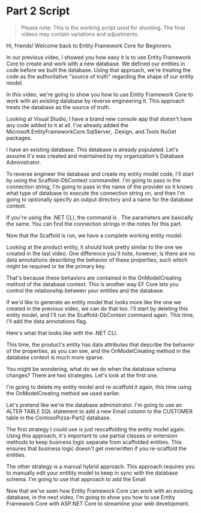 # Part 2 Script

> Please note: This is the working script used for shooting. The final videos may contain variations and adjustments.

Hi, friends! Welcome back to Entity Framework Core for Beginners.

In our previous video, I showed you how easy it is to use Entity Framework Core to create and work with a new database. We defined our entities in code before we built the database. Using that approach, we're treating the code as the authoritative "source of truth" regarding the shape of our entity model.

In this video, we're going to show you how to use Entity Framework Core to work with an existing database by reverse engineering it. This approach treats the database as the source of truth. 

Looking at Visual Studio, I have a brand new console app that doesn't have any code added to it at all. I've already added the Microsoft.EntityFrameworkCore.SqlServer, .Design, and.Tools NuGet packages.

I have an existing database. This database is already populated. Let's assume it's was created and maintained by my organization's Database Administrator.

To reverse engineer the database and create my entity model code, I'll start by using the Scaffold-DbContext commandlet. I'm going to pass in the connection string, I'm going to pass in the name of the provider so it knows what type of database to execute the connection string on, and then I'm going to optionally specify an output directory and a name for the database context.

If you're using the .NET CLI, the command is <command>. The parameters are basically the same. You can find the connection strings in the notes for this part.

Now that the Scaffold is run, we have a complete working entity model.

Looking at the product entity, it should look pretty similar to the one we created in the last video. One difference you'll note, however, is there are no data annotations describing the behavior of these properties, such which might be required or be the primary key.

That's because these behaviors are contained in the OnModelCreating method of the database context. This is another way EF Core lets you control the relationship between your entities and the database.

If we'd like to generate an entity model that looks more like the one we created in the previous video, we can do that too. I'll start by deleting this entity model, and I'll run the Scaffold-DbContext command again. This time, I'll add the data annotations flag.

Here's what that looks like with the .NET CLI.

This time, the product's entity has data attributes that describe the behavior of the properties, as you can see, and the OnModelCreating method in the database context is much more sparse.

You might be wondering, what do we do when the database schema changes? There are two strategies. Let's look at the first one.

I'm going to delete my entity model and re-scaffold it again, this time using the OnModelCreating method we used earlier.

Let's pretend like we're the database administrator. I'm going to use an ALTER TABLE SQL statement to add a new Email column to the CUSTOMER table in the ContosoPizza-Part2 database.

The first strategy I could use is just rescaffolding the entity model again. Using this approach, it's important to use partial classes or extension methods to keep business logic separate from scaffolded entities. This ensures that business logic doesn't get overwritten if you re-scaffold the entities. 

The other strategy is a manual hybrid approach. This approach requires you to manually edit your entitity model to keep in sync with the database schema. I'm going to use that approach to add the Email

Now that we've seen how Entity Framework Core can work with an existing database, in the next video, I'm going to show you how to use Entity Framework Core with ASP.NET Core to streamline your web development.